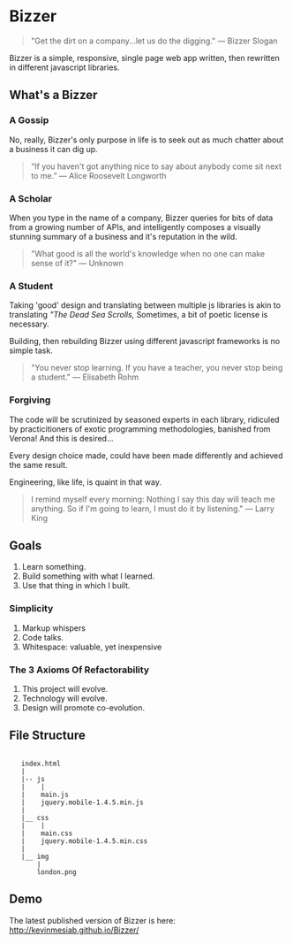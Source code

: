 # Bizzer
> "Get the dirt on a company...let us do the digging." ― Bizzer Slogan

Bizzer is a simple, responsive, single page web app written, then rewritten in different javascript libraries. 

## What's a Bizzer
### A Gossip
No, really, Bizzer's only purpose in life is to seek out as much chatter about a business it can dig up.

>“If you haven't got anything nice to say about anybody come sit next to me.” ― Alice Roosevelt Longworth


### A Scholar
When you type in the name of a company, Bizzer queries for bits of data from a growing number of APIs, and intelligently composes a visually stunning summary of a business and it's reputation in the wild. 

> "What good is all the world's knowledge when no one can make sense of it?" ― Unknown

### A Student
Taking 'good' design and translating between multiple js libraries is akin to translating *"The Dead Sea Scrolls,*  Sometimes, a bit of poetic license is necessary.

Building, then rebuilding Bizzer using different javascript frameworks is no simple task.  

>"You never stop learning. If you have a teacher, you never stop being a student." ― Elisabeth Rohm


### Forgiving
The code will be scrutinized by seasoned experts in each library, ridiculed by practicitioners of exotic programming methodologies, banished from Verona!  And this is desired...

Every design choice made, could have been made differently and achieved the same result. 

Engineering, like life, is quaint in that way.


> I remind myself every morning: Nothing I say this day will teach me anything. So if I'm going to learn, I must do it by listening." ― Larry King
 
## Goals
  
 1. Learn something.
 2. Build something with what I learned.
 3. Use that thing in which I built.

### Simplicity
  1. Markup whispers
  2. Code talks.
  3. Whitespace: valuable, yet inexpensive
  
### The 3 Axioms Of Refactorability
  1. This project will evolve.
  2. Technology will evolve.
  3. Design will promote co-evolution.
  
## File Structure
```

   index.html
   |
   |-- js
   |    |
   |    main.js
   |    jquery.mobile-1.4.5.min.js
   |
   |__ css
   |    |
   |    main.css
   |    jquery.mobile-1.4.5.min.css
   |
   |__ img
       |
       london.png

```    
  
## Demo

The latest published version of Bizzer is here: http://kevinmesiab.github.io/Bizzer/